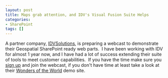 ```yaml
---
layout: post
title: Maps grab attention, and IDV's Visual Fusion Suite Helps
categories:
- SharePoint
tags: []
---
```

A partner company, [IDVSolutions](http://www.idvsolutions.com/), is preparing a webcast to demonstrate their Geospatial SharePoint ready web parts.&nbsp; I have been working with IDV for almost 1 year now, and I have had a lot of success extending their suite of tools to meet customer capabilities.&nbsp; If you have the time make sure you [sign up](http://msevents.microsoft.com/CUI/EventDetail.aspx?EventID=1032373601&Culture=en-US) and join the webcast, if you don't have time at least take a look at their [Wonders of the World](http://wondersoftheworld.idvsolutions.com/) demo site.

